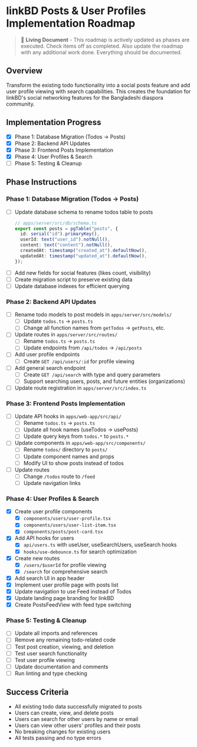 # linkBD Posts & User Profiles Implementation Roadmap

> 📝 **Living Document** - This roadmap is actively updated as phases are executed. Check items off as completed. Also update the roadmap with any additional work done. Everything should be documented.

## Overview
Transform the existing todo functionality into a social posts feature and add user profile viewing with search capabilities. This creates the foundation for linkBD's social networking features for the Bangladeshi diaspora community.

## Implementation Progress

- [x] Phase 1: Database Migration (Todos → Posts)
- [x] Phase 2: Backend API Updates  
- [x] Phase 3: Frontend Posts Implementation
- [x] Phase 4: User Profiles & Search
- [ ] Phase 5: Testing & Cleanup

## Phase Instructions

### Phase 1: Database Migration (Todos → Posts)
- [ ] Update database schema to rename todos table to posts
  ```typescript
  // apps/server/src/db/schema.ts
  export const posts = pgTable("posts", {
    id: serial("id").primaryKey(),
    userId: text("user_id").notNull(),
    content: text("content").notNull(),
    createdAt: timestamp("created_at").defaultNow(),
    updatedAt: timestamp("updated_at").defaultNow(),
  });
  ```
- [ ] Add new fields for social features (likes count, visibility)
- [ ] Create migration script to preserve existing data
- [ ] Update database indexes for efficient querying

### Phase 2: Backend API Updates
- [ ] Rename todo models to post models in `apps/server/src/models/`
  - [ ] Update `todos.ts` → `posts.ts`
  - [ ] Change all function names from `getTodos` → `getPosts`, etc.
- [ ] Update routes in `apps/server/src/routes/`
  - [ ] Rename `todos.ts` → `posts.ts`
  - [ ] Update endpoints from `/api/todos` → `/api/posts`
- [ ] Add user profile endpoints
  - [ ] Create `GET /api/users/:id` for profile viewing
- [ ] Add general search endpoint
  - [ ] Create `GET /api/search` with type and query parameters
  - [ ] Support searching users, posts, and future entities (organizations)
- [ ] Update route registration in `apps/server/src/index.ts`

### Phase 3: Frontend Posts Implementation
- [ ] Update API hooks in `apps/web-app/src/api/`
  - [ ] Rename `todos.ts` → `posts.ts`
  - [ ] Update all hook names (useTodos → usePosts)
  - [ ] Update query keys from `todos.*` to `posts.*`
- [ ] Update components in `apps/web-app/src/components/`
  - [ ] Rename `todos/` directory to `posts/`
  - [ ] Update component names and props
  - [ ] Modify UI to show posts instead of todos
- [ ] Update routes
  - [ ] Change `/todos` route to `/feed`
  - [ ] Update navigation links

### Phase 4: User Profiles & Search
- [x] Create user profile components
  - [x] `components/users/user-profile.tsx`
  - [x] `components/users/user-list-item.tsx`
  - [x] `components/posts/post-card.tsx`
- [x] Add API hooks for users
  - [x] `api/users.ts` with useUser, useSearchUsers, useSearch hooks
  - [x] `hooks/use-debounce.ts` for search optimization
- [x] Create new routes
  - [x] `/users/$userId` for profile viewing
  - [x] `/search` for comprehensive search
- [x] Add search UI in app header
- [x] Implement user profile page with posts list
- [x] Update navigation to use Feed instead of Todos
- [x] Update landing page branding for linkBD
- [x] Create PostsFeedView with feed type switching

### Phase 5: Testing & Cleanup
- [ ] Update all imports and references
- [ ] Remove any remaining todo-related code
- [ ] Test post creation, viewing, and deletion
- [ ] Test user search functionality
- [ ] Test user profile viewing
- [ ] Update documentation and comments
- [ ] Run linting and type checking

## Success Criteria
- All existing todo data successfully migrated to posts
- Users can create, view, and delete posts
- Users can search for other users by name or email
- Users can view other users' profiles and their posts
- No breaking changes for existing users
- All tests passing and no type errors